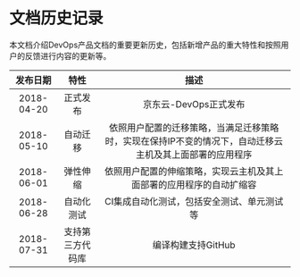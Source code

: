 # 文档历史记录

本文档介绍DevOps产品文档的重要更新历史，包括新增产品的重大特性和按照用户的反馈进行内容的更新等。

| 发布日期 |	特性	|描述|
| :----------: | :--------:| :--: |
| 2018-04-20	|正式发布	|京东云-DevOps正式发布|
| 2018-05-10	|自动迁移	|依照用户配置的迁移策略，当满足迁移策略时，实现在保持IP不变的情况下，自动迁移云主机及其上面部署的应用程序|
|2018-06-01	|弹性伸缩	|依照用户配置的伸缩策略，实现云主机及其上面部署的应用程序的自动扩缩容|
|2018-06-28	|自动化测试	|CI集成自动化测试，包括安全测试、单元测试等|
|2018-07-31	|支持第三方代码库	|编译构建支持GitHub|
